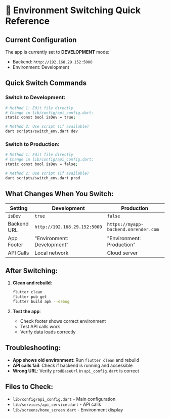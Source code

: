 # 🔄 Environment Switching Quick Reference

## Current Configuration

The app is currently set to **DEVELOPMENT** mode:
- Backend: `http://192.168.29.152:5000`
- Environment: Development

## Quick Switch Commands

### Switch to Development:
```bash
# Method 1: Edit file directly
# Change in lib/config/api_config.dart:
static const bool isDev = true;

# Method 2: Use script (if available)
dart scripts/switch_env.dart dev
```

### Switch to Production:
```bash
# Method 1: Edit file directly
# Change in lib/config/api_config.dart:
static const bool isDev = false;

# Method 2: Use script (if available)
dart scripts/switch_env.dart prod
```

## What Changes When You Switch:

| Setting | Development | Production |
|---------|-------------|------------|
| `isDev` | `true` | `false` |
| Backend URL | `http://192.168.29.152:5000` | `https://myapp-backend.onrender.com` |
| App Footer | "Environment: Development" | "Environment: Production" |
| API Calls | Local network | Cloud server |

## After Switching:

1. **Clean and rebuild**:
   ```bash
   flutter clean
   flutter pub get
   flutter build apk --debug
   ```

2. **Test the app**:
   - Check footer shows correct environment
   - Test API calls work
   - Verify data loads correctly

## Troubleshooting:

- **App shows old environment**: Run `flutter clean` and rebuild
- **API calls fail**: Check if backend is running and accessible
- **Wrong URL**: Verify `prodBaseUrl` in `api_config.dart` is correct

## Files to Check:

- `lib/config/api_config.dart` - Main configuration
- `lib/services/api_service.dart` - API calls
- `lib/screens/home_screen.dart` - Environment display
